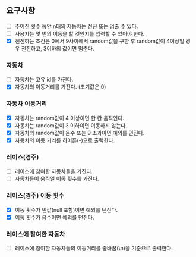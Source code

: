 ## 요구사항

- [ ] 주어진 횟수 동안 n대의 자동차는 전진 또는 멈출 수 있다.
- [ ] 사용자는 몇 번의 이동을 할 것인지를 입력할 수 있어야 한다.
- [X] 전진하는 조건은 0에서 9사이에서 random값을 구한 후 random값이 4이상일 경우 전진하고, 3이하의 값이면 멈춘다.

### 자동차

- [ ] 자동차는 고유 id를 가진다.
- [X] 자동차의 이동거리를 가진다. (초기값은 0)

### 자동차 이동거리

- [x] 자동차는 random값이 4 이상이면 한 칸 움직인다.
- [x] 자동차는 random값이 3 이하이면 이동하지 않는다.
- [x] 자동차의 random값이 음수 또는 9 초과이면 예외를 던진다.
- [x] 자동차의 이동 거리를 하이픈(-)으로 출력한다.

### 레이스(경주)

- [ ] 레이스에 참여한 자동차들을 가진다.
- [ ] 자동차들이 움직일 이동 횟수를 가진다.

### 레이스(경주) 이동 횟수

- [X] 이동 횟수가 빈값(null 포함)이면 예외를 던진다.
- [X] 이동 횟수가 음수이면 예외를 던진다.

### 레이스에 참여한 자동차

- [ ] 레이스에 참여한 자동차들의 이동거리를 줄바꿈(\n)을 기준으로 출력한다.
